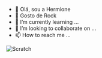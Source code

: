- 👋 Olá, sou a Hermione
- 👀 Gosto de Rock
- 🌱 I’m currently learning ...
- 💞️ I’m looking to collaborate on ...
- 📫 How to reach me ...


![Scratch](	https://img.shields.io/badge/Scratch-4D97FF?style=for-the-badge&logo=Scratch&logoColor=white)
